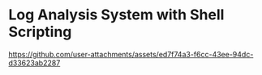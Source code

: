 # Log Analysis System with Shell Scripting

https://github.com/user-attachments/assets/ed7f74a3-f6cc-43ee-94dc-d33623ab2287

